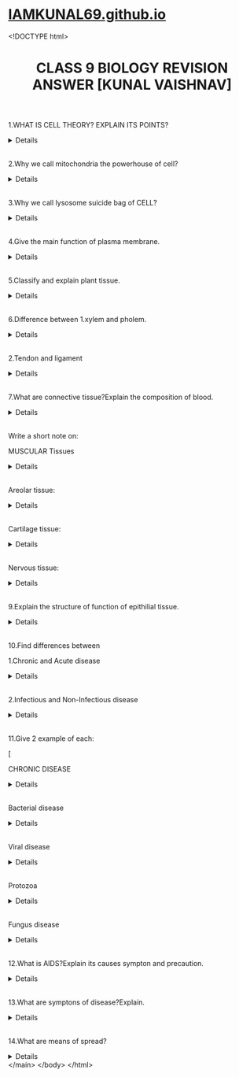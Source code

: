 <!DOCTYPE html>
<html lang="en-US">
<head>
  <meta charset="UTF-8">
  <meta http-equiv="X-UA-Compatible" content="IE=edge">
  <meta name="viewport" content="width=device-width, initial-scale=1"><!-- Begin Jekyll SEO tag v2.8.0 -->
  <title>IAMKUNAL69.github.io</title>
  <meta name="generator" content="Jekyll v3.9.2">
  <meta property="og:title" content="IAMKUNAL69.github.io">
  <meta property="og:locale" content="en_US">
  <link rel="canonical" href="https://kunal2435435.github.io/IAMKUNAL69.github.io/">
  <meta property="og:url" content="https://kunal2435435.github.io/IAMKUNAL69.github.io/">
  <meta property="og:site_name" content="IAMKUNAL69.github.io">
  <meta property="og:type" content="website">
  <meta name="twitter:card" content="summary">
  <meta property="twitter:title" content="IAMKUNAL69.github.io">
  <script type="application/ld+json">
  {"@context":"https://schema.org","@type":"WebSite","headline":"IAMKUNAL69.github.io","name":"IAMKUNAL69.github.io","url":"https://kunal2435435.github.io/IAMKUNAL69.github.io/"}
  </script><!-- End Jekyll SEO tag -->
  <link rel="stylesheet" href="/IAMKUNAL69.github.io/assets/css/style.css?v=a5f3f3a2222ae43757d5e328f0729304531094ab"><!-- start custom head snippets, customize with your own _includes/head-custom.html file -->
  <!-- Setup Google Analytics -->
  <!-- You can set your favicon here -->
  <!-- link rel="shortcut icon" type="image/x-icon" href="/IAMKUNAL69.github.io/favicon.ico" -->
  <!-- end custom head snippets -->
  <title>Document</title>
</head>
<body>
  <div class="container-lg px-3 my-5 markdown-body">
    <h1><a href="https://kunal2435435.github.io/IAMKUNAL69.github.io/">IAMKUNAL69.github.io</a></h1>
    <p>&lt;!DOCTYPE html&gt;</p>
    <meta charset="UTF-8">
    <meta http-equiv="X-UA-Compatible" content="IE=edge">
    <meta name="viewport" content="width=device-width, initial-scale=1.0">
    <header>
      <center>
        <h1>CLASS 9 BIOLOGY REVISION ANSWER [KUNAL VAISHNAV]</h1>
      </center>
    </header>
    <main>
      <p>1.WHAT IS CELL THEORY? EXPLAIN ITS POINTS?</p>
      <details>
        <p>ANS. 1839,schleiden and schwann proposed the cell theory.Cell theory is a scientific theory that living organisms are made up of cells , that they are the basic structural/organizational unit of all organisms, and that all cells come from pre-existing cells. Cells are the basic unit of structure in all organisms and also the basic unit of reproduction. POINTS OF CELL THEORY STATES THAT: 1. All living organisms are composed of cells. 2.Cell is the fundamental unit of life. 3.All new cells comes from pre-existing cells.</p>
      </details><br>
      <p>2.Why we call mitochondria the powerhouse of cell?</p>
      <details>
        <p>ANS.Mitochondria are tiny organelles inside cells that are involved in releasing energy from food. This process is known as cellular respiration. It is for this reason that mitochondria are often referred to as the powerhouses of the cell.</p>
      </details><br>
      <p>3.Why we call lysosome suicide bag of CELL?</p>
      <details>
        <p>ANS.Lysosomes are capable of digesting nucleric acid, polysaccharides, fats and protiens.Along with them lysosomes also digest or damage its own cell by its own enzymes which lead to cell death.Hence lysosomes are also called as suicide bag of cell.</p>
      </details><br>
      <p>4.Give the main function of plasma membrane.</p>
      <details>
        <p>ANS.The main function of plasma membrane is it regulates the transport of material entering and exiting the cell.</p>
      </details><br>
      <p>5.Classify and explain plant tissue.</p>
      <details>
        <p>ANS.Classification of Plant Tissues - Based on its location in the Plant. Epidermal tissues - It covers the outside of a plant in a single layer of cells. Ground tissues - It covers the interiors of a plant. Vascular tissues - Transports water and dissolved substances inside the plant.</p>
      </details><br>
      <p>6.Difference between 1.xylem and pholem.</p>
      <details>
        <p>ANS.1.Xylem and Phloem are two different types of vascular tissues. The main differences between the two is: Xylem is responsible for transporting water and minerals from roots to other parts of the plant, whereas phloem is responsible for transporting food and organic compounds from leaves to other plant parts.</p>
      </details><br>
      <p>2.Tendon and ligament</p>
      <details>
        <p>ANS.A tendon serves to move the bone or structure. A ligament is a fibrous connective tissue that attaches bone to bone, and usually serves to hold structures together and keep them stable.</p>
      </details><br>
      <p>7.What are connective tissue?Explain the composition of blood.</p>
      <details>
        <p>ANS.Connective tissue are type of tissue that binds and supports other tissue of the body. Connective tissue is made up of cells, fibers, and a gel-like substance.The example of connective tissue include cartilage,bone,tendon,adipose tissue. Blood has 4 main components:pasma,red blood cells,white blood cells and platelets.</p>
      </details><br>
      <p>Write a short note on:</p>
      <p>MUSCULAR Tissues</p>
      <details>
        <p>=Muscular tissue is a specialized tissue in animals which applies forces to different parts of the body by contraction. It is made up of thin and elongated cells called muscle fibers. It controls the movement of an organism.</p>
      </details><br>
      <p>Areolar tissue:</p>
      <details>
        <p>=The areolar tissue is a loose connective tissue that can be seen between the skin and muscles; in the bone marrow as well as around the blood vessels and nerves.</p>
      </details><br>
      <p>Cartilage tissue:</p>
      <details>
        <p>Cartilage is a non-vascular type of supporting connective tissue that is found throughout the body . Cartilage is a flexible connective tissue that differs from bone in several ways; it is avascular and its microarchitecture is less organized than bone.</p>
      </details><br>
      <p>Nervous tissue:</p>
      <details>
        <p>Nervous tissue is found in the brain, spinal cord, and nerves. It is responsible for coordinating and controlling many body activities. It stimulates muscle contraction, creates an awareness of the environment, and plays a major role in emotions, memory, and reasoning.</p>
      </details><br>
      <p>9.Explain the structure of function of epithilial tissue.</p>
      <details>
        <p>ANS.Epithelial tissues are widespread throughout the body. They form the covering of all body surfaces, line body cavities and hollow organs, and are the major tissue in glands. They perform a variety of functions that include protection, secretion, absorption, excretion, filtration, diffusion, and sensory reception.</p>
      </details><br>
      <p>10.Find differences between</p>
      <p>1.Chronic and Acute disease</p>
      <details>
        <p>Acute illnesses generally develop suddenly and last a short time, often only a few days or weeks. Chronic conditions develop slowly and may worsen over an extended period of time-months to years.</p>
      </details><br>
      <p>2.Infectious and Non-Infectious disease</p>
      <details>
        <p>=Infectious diseases are transmitted from person-to-person through the transfer of a pathogen such as bacteria, viruses, fungi or parasites. A non-infectious disease cannot be transmitted through a pathogen and is caused by a variety of other circumstantial factors.</p>
      </details><br>
      <p>11.Give 2 example of each:</p>[
      <p>CHRONIC DISEASE</p>
      <details>
        <p>1.CANCER 2.HEART DISEASE</p>
      </details><br>
      <p>Bacterial disease</p>
      <details>
        <p>1.CHOLERA 2.DIPTHERIA</p>
      </details><br>
      <p>Viral disease</p>
      <details>
        <p>1.AIDS 2.CHICKENPOX</p>
      </details><br>
      <p>Protozoa</p>
      <details>
        <p>1.MALARIA 2.TOXOPLASMOSIS</p>
      </details><br>
      <p>Fungus disease</p>
      <details>
        <p>1.RINGWORM 2.YEAST INFECTION</p>
      </details><br>
      <p>12.What is AIDS?Explain its causes sympton and precaution.</p>
      <details>
        <p>ANS.Acquired Immune Deficiency Syndrome or AIDS(It spread by HIV)its infective human immune system.Its cronic and infectious disease.<br></p>
        <p>Causes</p>1.Unprotected sexual intercourse.<br>
        2.Through blood transmission.<br>
        3.Infected injection.<br>
        4.From infected mother to children.<br>
        <p>SYMPTONS</p>1.Immune system getting weak day by day.<br>
        2.Weight loss.<br>
        Sweat during sleep.<br>
        <p>PREVENTION</p>
        <p>Always keep protected sex honest to 1 partner.</p> </details> <br>
        <p>13.What are symptons of disease?Explain.</p>
        <details>
          <p>Ans.There are many symptons of disease.Every disease has different symptons.1.FEVER 2.DIARRHEA 3.COLD 4.MUSCLE ACHES 5.HEADACHE 6.COUGHING 7.PROBLEM IN DIGESTIVE SYSTEM.</p>
        </details><br>
        <p>14.What are means of spread?</p>
        <details>
          <p>ANS.Infectious diseases spread from an infected person to a healthy person through air, water, food,vectors, physical contact and sexual contact.</p>
        </details>&lt;/main&gt; &lt;/body&gt; &lt;/html&gt;
      </details>
    </main>
  </div>
  <script src="https://cdnjs.cloudflare.com/ajax/libs/anchor-js/4.1.0/anchor.min.js" integrity="sha256-lZaRhKri35AyJSypXXs4o6OPFTbTmUoltBbDCbdzegg=" crossorigin="anonymous"></script> 
  <script>

  anchors.add();
  </script>
</body>
</html>
